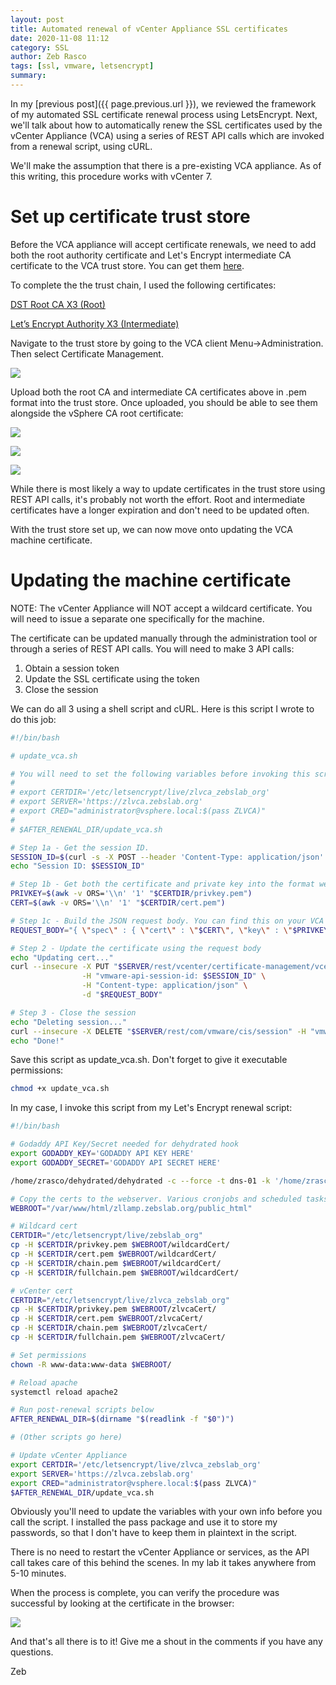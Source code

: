 ```yaml
---
layout: post
title: Automated renewal of vCenter Appliance SSL certificates
date: 2020-11-08 11:12
category: SSL
author: Zeb Rasco
tags: [ssl, vmware, letsencrypt]
summary: 
---
```


In my [previous post]({{ page.previous.url }}), we reviewed the framework of my automated SSL certificate renewal process using LetsEncrypt. Next, we'll talk about how to automatically renew the SSL certificates used by the vCenter Appliance (VCA) using a series of REST API calls which are invoked from a renewal script, using cURL.

We'll make the assumption that there is a pre-existing VCA appliance. As of this writing, this procedure works with vCenter 7.

# Set up certificate trust store

Before the VCA appliance will accept certificate renewals, we need to add both the root authority certificate and Let's Encrypt intermediate CA certificate to the VCA trust store. You can get them [here](https://letsencrypt.org/certificates/).

To complete the the trust chain, I used the following certificates:

[DST Root CA X3 (Root)](https://letsencrypt.org/certs/trustid-x3-root.pem.txt)

[Let’s Encrypt Authority X3 (Intermediate)](https://letsencrypt.org/certs/lets-encrypt-x3-cross-signed.der)

Navigate to the trust store by going to the VCA client Menu->Administration. Then select Certificate Management.

[![](/assets/2020-11-08-auto-vca-ssl-renewal/2020-11-08-11-32-42.png)](/assets/2020-11-08-auto-vca-ssl-renewal/2020-11-08-11-32-42.png)

Upload both the root CA and intermediate CA certificates above in .pem format into the trust store. Once uploaded, you should be able to see them alongside the vSphere CA root certificate:

[![](/assets/2020-11-08-auto-vca-ssl-renewal/2020-11-08-11-48-53.png)](/assets/2020-11-08-auto-vca-ssl-renewal/2020-11-08-11-48-53.png)

[![](/assets/2020-11-08-auto-vca-ssl-renewal/2020-11-08-11-49-47.png)](/assets/2020-11-08-auto-vca-ssl-renewal/2020-11-08-11-49-47.png)

[![](/assets/2020-11-08-auto-vca-ssl-renewal/2020-11-08-11-50-27.png)](/assets/2020-11-08-auto-vca-ssl-renewal/2020-11-08-11-50-27.png)

While there is most likely a way to update certificates in the trust store using REST API calls, it's probably not worth the effort. Root and intermediate certificates have a longer expiration and don't need to be updated often.

With the trust store set up, we can now move onto updating the VCA machine certificate.

# Updating the machine certificate

NOTE: The vCenter Appliance will NOT accept a wildcard certificate. You will need to issue a separate one specifically for the machine.

The certificate can be updated manually through the administration tool or through a series of REST API calls. You will need to make 3 API calls:

1. Obtain a session token
1. Update the SSL certificate using the token
1. Close the session

We can do all 3 using a shell script and cURL. Here is this script I wrote to do this job:

```bash
#!/bin/bash

# update_vca.sh

# You will need to set the following variables before invoking this script:
#
# export CERTDIR='/etc/letsencrypt/live/zlvca_zebslab_org'
# export SERVER='https://zlvca.zebslab.org'
# export CRED="administrator@vsphere.local:$(pass ZLVCA)"
#
# $AFTER_RENEWAL_DIR/update_vca.sh

# Step 1a - Get the session ID.
SESSION_ID=$(curl -s -X POST --header 'Content-Type: application/json' --header 'Accept: application/json' --header 'vmware-use-header-authn: test' --header 'vmware-api-session-id: null' -u $CRED "$SERVER/rest/com/vmware/cis/session" --insecure | python3 -c "import sys, json; print(json.load(sys.stdin)['value'])")
echo "Session ID: $SESSION_ID"

# Step 1b - Get both the certificate and private key into the format we need. Newlines must be converted into \n using awk or a similar command
PRIVKEY=$(awk -v ORS='\\n' '1' "$CERTDIR/privkey.pem")
CERT=$(awk -v ORS='\\n' '1' "$CERTDIR/cert.pem")

# Step 1c - Build the JSON request body. You can find this on your VCA appliance in the testing section.
REQUEST_BODY="{ \"spec\" : { \"cert\" : \"$CERT\", \"key\" : \"$PRIVKEY\"  } }"

# Step 2 - Update the certificate using the request body
echo "Updating cert..."
curl --insecure -X PUT "$SERVER/rest/vcenter/certificate-management/vcenter/tls" \
                -H "vmware-api-session-id: $SESSION_ID" \
                -H "Content-type: application/json" \
                -d "$REQUEST_BODY"

# Step 3 - Close the session
echo "Deleting session..."
curl --insecure -X DELETE "$SERVER/rest/com/vmware/cis/session" -H "vmware-api-session-id: $SESSION_ID"
echo "Done!"
```

Save this script as update_vca.sh. Don't forget to give it executable permissions:

```bash
chmod +x update_vca.sh
```

In my case, I invoke this script from my Let's Encrypt renewal script:
```bash
#!/bin/bash

# Godaddy API Key/Secret needed for dehydrated hook
export GODADDY_KEY='GODADDY API KEY HERE'
export GODADDY_SECRET='GODADDY API SECRET HERE'

/home/zrasco/dehydrated/dehydrated -c --force -t dns-01 -k '/home/zrasco/dehydrated/hooks/godaddy/hook.sh' --out /etc/letsencrypt/live/

# Copy the certs to the webserver. Various cronjobs and scheduled tasks on other machines will pick these up later
WEBROOT="/var/www/html/zllamp.zebslab.org/public_html"

# Wildcard cert
CERTDIR="/etc/letsencrypt/live/zebslab_org"
cp -H $CERTDIR/privkey.pem $WEBROOT/wildcardCert/
cp -H $CERTDIR/cert.pem $WEBROOT/wildcardCert/
cp -H $CERTDIR/chain.pem $WEBROOT/wildcardCert/
cp -H $CERTDIR/fullchain.pem $WEBROOT/wildcardCert/

# vCenter cert
CERTDIR="/etc/letsencrypt/live/zlvca_zebslab_org"
cp -H $CERTDIR/privkey.pem $WEBROOT/zlvcaCert/
cp -H $CERTDIR/cert.pem $WEBROOT/zlvcaCert/
cp -H $CERTDIR/chain.pem $WEBROOT/zlvcaCert/
cp -H $CERTDIR/fullchain.pem $WEBROOT/zlvcaCert/

# Set permissions
chown -R www-data:www-data $WEBROOT/

# Reload apache
systemctl reload apache2

# Run post-renewal scripts below
AFTER_RENEWAL_DIR=$(dirname "$(readlink -f "$0")")

# (Other scripts go here)

# Update vCenter Appliance
export CERTDIR='/etc/letsencrypt/live/zlvca_zebslab_org'
export SERVER='https://zlvca.zebslab.org'
export CRED="administrator@vsphere.local:$(pass ZLVCA)"
$AFTER_RENEWAL_DIR/update_vca.sh
```

Obviously you'll need to update the variables with your own info before you call the script. I installed the pass package and use it to store my passwords, so that I don't have to keep them in plaintext in the script.

There is no need to restart the vCenter Appliance or services, as the API call takes care of this behind the scenes. In my lab it takes anywhere from 5-10 minutes.

When the process is complete, you can verify the procedure was successful by looking at the certificate in the browser:

[![](/assets/2020-11-08-auto-vca-ssl-renewal/2020-11-08-12-34-57.png)](/assets/2020-11-08-auto-vca-ssl-renewal/2020-11-08-12-34-57.png)

And that's all there is to it! Give me a shout in the comments if you have any questions.

Zeb